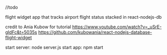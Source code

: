 //todo

flight widget app that tracks airport flight status
stacked in react-nodejs-db

credit to Ania Kubow for tutorial
https://www.youtube.com/watch?v=_uSrE-gIdFc&t=5035s
https://github.com/kubowania/react-nodejs-database-flight-widget



start server: node server.js
start app: npm start